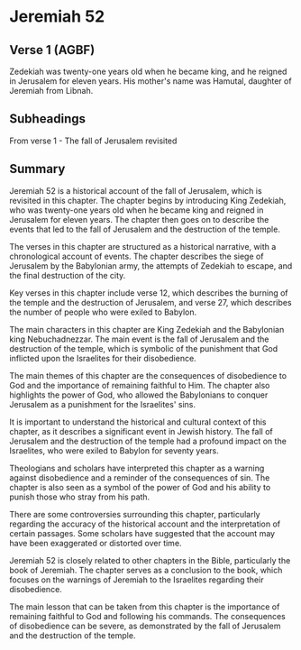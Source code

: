 # Jeremiah 52

## Verse 1 (AGBF)

Zedekiah was twenty-one years old when he became king, and he reigned in Jerusalem for eleven years. His mother's name was Hamutal, daughter of Jeremiah from Libnah.

## Subheadings

From verse 1 - The fall of Jerusalem revisited

## Summary

Jeremiah 52 is a historical account of the fall of Jerusalem, which is revisited in this chapter. The chapter begins by introducing King Zedekiah, who was twenty-one years old when he became king and reigned in Jerusalem for eleven years. The chapter then goes on to describe the events that led to the fall of Jerusalem and the destruction of the temple.

The verses in this chapter are structured as a historical narrative, with a chronological account of events. The chapter describes the siege of Jerusalem by the Babylonian army, the attempts of Zedekiah to escape, and the final destruction of the city.

Key verses in this chapter include verse 12, which describes the burning of the temple and the destruction of Jerusalem, and verse 27, which describes the number of people who were exiled to Babylon.

The main characters in this chapter are King Zedekiah and the Babylonian king Nebuchadnezzar. The main event is the fall of Jerusalem and the destruction of the temple, which is symbolic of the punishment that God inflicted upon the Israelites for their disobedience.

The main themes of this chapter are the consequences of disobedience to God and the importance of remaining faithful to Him. The chapter also highlights the power of God, who allowed the Babylonians to conquer Jerusalem as a punishment for the Israelites' sins.

It is important to understand the historical and cultural context of this chapter, as it describes a significant event in Jewish history. The fall of Jerusalem and the destruction of the temple had a profound impact on the Israelites, who were exiled to Babylon for seventy years.

Theologians and scholars have interpreted this chapter as a warning against disobedience and a reminder of the consequences of sin. The chapter is also seen as a symbol of the power of God and his ability to punish those who stray from his path.

There are some controversies surrounding this chapter, particularly regarding the accuracy of the historical account and the interpretation of certain passages. Some scholars have suggested that the account may have been exaggerated or distorted over time.

Jeremiah 52 is closely related to other chapters in the Bible, particularly the book of Jeremiah. The chapter serves as a conclusion to the book, which focuses on the warnings of Jeremiah to the Israelites regarding their disobedience.

The main lesson that can be taken from this chapter is the importance of remaining faithful to God and following his commands. The consequences of disobedience can be severe, as demonstrated by the fall of Jerusalem and the destruction of the temple.